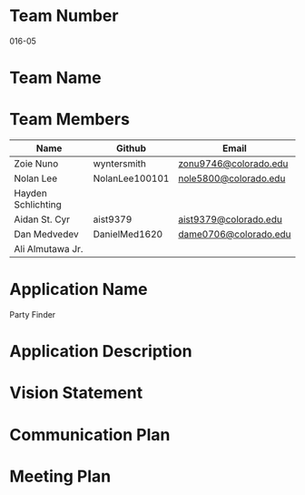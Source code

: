 # Team Number
016-05

# Team Name


# Team Members
|Name               |Github        |Email                     |
|-------------------|------------- |--------------------------|
|Zoie Nuno          |wyntersmith   |zonu9746@colorado.edu     |
|Nolan Lee          |NolanLee100101|nole5800@colorado.edu     |
|Hayden Schlichting |              |     |
|Aidan St. Cyr      |aist9379      |aist9379@colorado.edu     |
|Dan Medvedev       |DanielMed1620 |dame0706@colorado.edu     |
|Ali Almutawa Jr.   |              |     |

# Application Name
Party Finder

# Application Description


# Vision Statement


# Communication Plan


# Meeting Plan